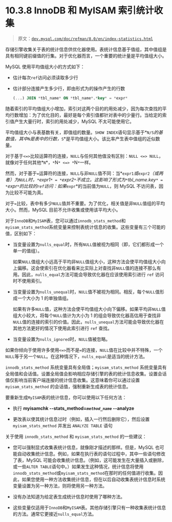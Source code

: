 # 10.3.8 InnoDB 和 MyISAM 索引统计收集

> 原文：[`dev.mysql.com/doc/refman/8.0/en/index-statistics.html`](https://dev.mysql.com/doc/refman/8.0/en/index-statistics.html)

存储引擎收集关于表的统计信息供优化器使用。表统计信息基于值组，其中值组是具有相同键前缀值的行集。对于优化器而言，一个重要的统计量是平均值组大小。

MySQL 使用平均值组大小的方式如下：

+   估计每次`ref`访问必须读取多少行

+   估计部分连接产生多少行，即由形式为的操作产生的行数

    ```sql
    (...) JOIN *tbl_name* ON *tbl_name*.*key* = *expr*
    ```

随着索引的平均值组大小增加，索引对这两个目的的用处减少，因为每次查找的平均行数增加：为了优化目的，最好是每个索引值都针对表中的少量行。当给定的索引值产生大量行时，索引的用处减少，MySQL 不太可能使用它。

平均值组大小与表基数有关，即值组的数量。`SHOW INDEX`语句显示基于*`N/S`*的基数值，其中*`N`*是表中的行数，*`S`*是平均值组大小。该比率产生表中值组的近似数量。

对于基于`<=>`比较运算符的连接，`NULL`与任何其他值没有区别：`NULL <=> NULL`，就像对于任何其他*`N`*，`*`N`* <=> *`N`*`一样。

然而，对于基于`=`运算符的连接，`NULL`与非`NULL`值不同：当*`expr1`*或*`expr2`*（或两者）为`NULL`时，`*`expr1`* = *`expr2`*`不成立。这影响了形式为`*`tbl_name.key`* = *`expr`*`的比较的`ref`访问：如果*`expr`*的当前值为`NULL`，则 MySQL 不访问表，因为比较不可能为真。

对于`=`比较，表中有多少`NULL`值并不重要。为了优化，相关值是非`NULL`值组的平均大小。然而，MySQL 目前不允许收集或使用该平均大小。

对于`InnoDB`和`MyISAM`表，您可以通过`innodb_stats_method`和`myisam_stats_method`系统变量来控制表统计信息的收集。这些变量有三个可能的值，区别如下：

+   当变量设置为`nulls_equal`时，所有`NULL`值被视为相同（即，它们都形成一个单一的值组）。

    如果`NULL`值组大小远高于平均非`NULL`值组大小，这种方法会使平均值组大小向上偏移。这会使索引在优化器看来比实际上对查找非`NULL`值的连接不那么有用。因此，`nulls_equal`方法可能会导致优化器在应该使用索引进行 `ref` 访问时不使用索引。

+   当变量设置为`nulls_unequal`时，`NULL`值不被视为相同。相反，每个`NULL`值形成一个大小为 1 的单独值组。

    如果有许多`NULL`值，这种方法会使平均值组大小向下偏移。如果平均非`NULL`值组大小较大，将每个`NULL`值计为大小为 1 的组会导致优化器高估用于查找非`NULL`值的连接的索引的价值。因此，`nulls_unequal`方法可能会导致优化器在其他方法更好的情况下使用此索引进行 `ref` 查找。

+   当变量设置为`nulls_ignored`时，`NULL`值被忽略。

如果你倾向于使用许多使用`<=>`而不是`=`的连接，`NULL`值在比较中并不特殊，一个`NULL`等于另一个`NULL`。在这种情况下，`nulls_equal`是适当的统计方法。

`innodb_stats_method` 系统变量具有全局值；`myisam_stats_method` 系统变量具有全局值和会话值。设置全局值会影响相应存储引擎的表的统计信息收集。设置会话值仅影响当前客户端连接的统计信息收集。这意味着你可以通过设置 `myisam_stats_method` 的会话值，强制重新生成表的统计信息。

要重新生成`MyISAM`表的统计信息，你可以使用以下任何方法：

+   执行 **myisamchk --stats_method=*`method_name`* --analyze**

+   更改表以使其统计信息过时（例如，插入一行然后删除它），然后设置 `myisam_stats_method` 并发出 `ANALYZE TABLE` 语句

关于使用 `innodb_stats_method` 和 `myisam_stats_method` 的一些建议：

+   您可以强制显式收集表统计信息，就像刚才描述的那样。但是，MySQL 也可能自动收集统计信息。例如，如果在执行表的语句过程中，其中一些语句修改了表，MySQL 可能会收集统计信息。（例如，这可能发生在大量插入或删除，或一些`ALTER TABLE`语句中。）如果发生这种情况，统计信息将使用`innodb_stats_method`或`myisam_stats_method`在那时的任何值进行收集。因此，如果您使用一种方法收集统计信息，但在以后自动收集表统计信息时系统变量设置为另一种方法，则将使用另一种方法。

+   没有办法知道为给定表生成统计信息时使用了哪种方法。

+   这些变量仅适用于`InnoDB`和`MyISAM`表。其他存储引擎只有一种收集表统计信息的方法。通常它更接近`nulls_equal`方法。
